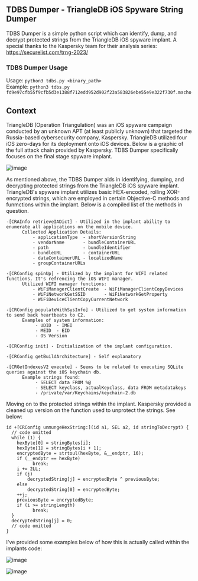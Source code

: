 ## TDBS Dumper - TriangleDB iOS Spyware String Dumper
TDBS Dumper is a simple python script which can identify, dump, and decrypt protected strings from the TriangleDB iOS spyware implant. 
A special thanks to the Kaspersky team for their analysis series:  https://securelist.com/trng-2023/

### TDBS Dumper Usage 
Usage: `python3 tdbs.py <binary_path>`<br>
Example: `python3 tdbs.py fd9e97cfb55f9cfb5d3e1388f712edd952d902f23a583826ebe55e9e322f730f.macho`

## Context
TriangleDB (Operation Triangulation) was an iOS spyware campaign conducted by an unknown APT (at least publicly unknown) that targeted the Russia-based cybersecurity company, Kaspersky. TriangleDB utilized four iOS zero-days for its deployment onto iOS devices. Below is a graphic of the full attack chain provided by Kaspersky. TDBS Dumper specifically focuses on the final stage spyware implant.

![image](https://github.com/suri0x/Icarus/assets/95584654/812d880e-bfe1-4e9d-aed3-fd79d0ddea99)

As mentioned above, the TDBS Dumper aids in identifying, dumping, and decrypting protected strings from the TriangleDB iOS spyware implant. TriangleDB's spyware implant utilizes basic HEX-encoded, rolling XOR-encrypted strings, which are employed in certain Objective-C methods and funmctions within the implant. Below is a compiled list of the methods in question.

```
-[CRAInfo retrieveIADict] - Utilized in the implant ability to enumerate all applications on the mobile device.
      Collected Application Details:
          - applicationType  - shortVersionString
          - vendorName       - bundleContainerURL
          - path             - bundleIdentifier
          - bundleURL        - containerURL
          - dataContainerURL - localizedName
          - groupContainerURLs

-[CRConfig spinUp] - Utilized by the implant for WIFI related functions. It's refrencing the iOS WIFI manager.
      Utilized WIFI manager functions:
          - WiFiManagerClientCreate  - WiFiManagerClientCopyDevices
          - WiFiNetworkGetSSID       - WiFiNetworkGetProperty
          - WiFiDeviceClientCopyCurrentNetwork

-[CRConfig populateWithSysInfo] - Utilized to get system information to send back heartbeats to C2.
      Examples of system information:
           - UDID  - IMEI
           - MEID  - EID
           - OS Version

-[CRConfig init] - Initialization of the implant configuration.

-[CRConfig getBuildArchitecture] - Self explanatory

-[CRGetIndexesV2 execute] - Seems to be related to executing SQLite queries against the iOS keychain db.
      Example strings found:
           - SELECT data FROM %@
           - SELECT keyclass, actualKeyclass, data FROM metadatakeys
           - /private/var/Keychains/keychain-2.db
```

Moving on to the protected strings within the implant. Kaspersky provided a cleaned up version on the function used to unprotect the strings. See below:
```
id +[CRConfig unmungeHexString:](id a1, SEL a2, id stringToDecrypt) {
  // code omitted
  while (1) {
	hexByte[0] = stringBytes[i];
	hexByte[1] = stringBytes[i + 1];
	encryptedByte = strtoul(hexByte, &__endptr, 16);
	if (__endptr == hexByte) 
          break;
	i += 2LL;
	if (j)
  	    decryptedString[j] = encryptedByte ^ previousByte;
	else
  	    decryptedString[0] = encryptedByte;
	++j;
	previousByte = encryptedByte;
	if (i >= stringLength) 
          break;
  }
  decryptedString[j] = 0;
  // code omitted
}
```
I've provided some examples below of how this is actually called within the implants code:

![image](https://github.com/suri0x/Icarus/assets/95584654/ed1a3960-8863-4114-b66b-ff85f553bae5)

![image](https://github.com/suri0x/Icarus/assets/95584654/b14ebc7e-710d-49e9-993a-b4222670a2fc)


